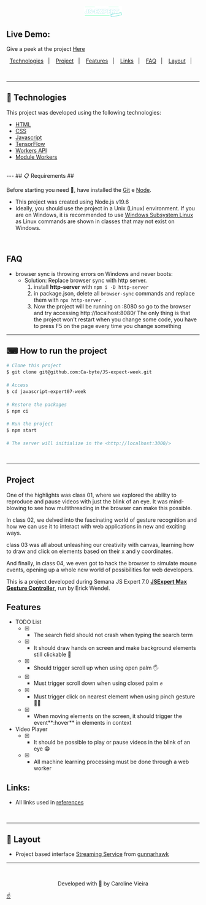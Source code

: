 <p align="center" id="top">
    <img alt="" src=".github/js-logo.png" width="100px">
</p>

## Live Demo:
Give a peek at the project [Here](https://ca-byte.github.io/JS-expect-week/classes/class04/pages/titles/)


<p align="center">
  <a href="#rocket-technologies">Technologies</a>&nbsp;&nbsp;&nbsp;|&nbsp;&nbsp;&nbsp;
  <a href="#project">Project</a>&nbsp;&nbsp;&nbsp;|&nbsp;&nbsp;&nbsp;
	<a href="#features">Features</a>&nbsp;&nbsp;&nbsp;|&nbsp;&nbsp;&nbsp;
	<a href="#links">Links</a>&nbsp;&nbsp;&nbsp;|&nbsp;&nbsp;&nbsp;
	<a href="#faq">FAQ</a>&nbsp;&nbsp;&nbsp;|&nbsp;&nbsp;&nbsp;
	<a href="#layout">Layout</a>&nbsp;&nbsp;&nbsp;|&nbsp;&nbsp;&nbsp;
</p>
<br>

---
## 🚀 Technologies ##

This project was developed using the following technologies:

- [HTML](https://developer.mozilla.org/en-US/docs/Web/HTML)
- [CSS](https://developer.mozilla.org/en-US/docs/Web/CSS)
- [Javascript](https://developer.mozilla.org/en-US/docs/Web/JavaScript)
- [TensorFlow](https://blog.tensorflow.org/2020/11/iris-landmark-tracking-in-browser-with-MediaPipe-and-TensorFlowJS.html)
- [Workers API](https://blog.tensorflow.org/2020/11/iris-landmark-tracking-in-browser-with-MediaPipe-and-TensorFlowJS.html)
- [Module Workers](https://web.dev/module-workers/)

<br>
---
## 📋  Requirements ##

Before starting you need :checkered_flag:, have installed the [Git](https://git-scm.com) e [Node](https://nodejs.org/en/).
- This project was created using Node.js v19.6
- Ideally, you should use the project in a Unix (Linux) environment. If you are on Windows, it is recommended to use [Windows Subsystem Linux](https://www.omgubuntu.co.uk/how-to-install-wsl2-on-windows-10) as Linux commands are shown in classes that may not exist on Windows.

<br>

## FAQ ##
- browser sync is throwing errors on Windows and never boots:
  - Solution: Replace browser sync with http server.
    1. install **http-server** with `npm i -D http-server`
    2. in package.json, delete all `browser-sync` commands and replace them with `npx http-server .`
    3. Now the project will be running on :8080 so go to the browser and try accessing http://localhost:8080/
  The only thing is that the project won't restart when you change some code, you have to press F5 on the page every time you change something
---
## ⌨ How to run the project ##

```bash
# Clone this project
$ git clone git@github.com:Ca-byte/JS-expect-week.git

# Access
$ cd javascript-expert07-week

# Restore the packages
$ npm ci

# Run the project
$ npm start

# The server will initialize in the <http://localhost:3000/>

```
<br>

---

## Project ##

One of the highlights was class 01, where we explored the ability to reproduce and pause videos with just the blink of an eye. It was mind-blowing to see how multithreading in the browser can make this possible.

In class 02, we delved into the fascinating world of gesture recognition and how we can use it to interact with web applications in new and exciting ways.

class 03 was all about unleashing our creativity with canvas, learning how to draw and click on elements based on their x and y coordinates.

And finally, in class 04, we even got to hack the browser to simulate mouse events, opening up a whole new world of possibilities for web developers.



This is a project developed during Semana JS Expert 7.0 **[JSExpert Max Gesture Controller](https://semana.javascriptexpert.com.br/)**, run by Erick Wendel.

## Features ##
- TODO List
  - [x] - The search field should not crash when typing the search term
  - [x] - It should draw hands on screen and make background elements still clickable 🙌
  - [x] - Should trigger scroll up when using open palm 🖐
  - [x] - Must trigger scroll down when using closed palm ✊
  - [x] - Must trigger click on nearest element when using pinch gesture 🤏🏻
  - [x] - When moving elements on the screen, it should trigger the event**:hover** in elements in context

- Video Player
  - [x] - It should be possible to play or pause videos in the blink of an eye 😁
  - [x] - All machine learning processing must be done through a web worker
	
## Links: ##
- All links used in [references](./referencias.md)

<br>

---

## 🔖 Layout ##

- Project based interface [Streaming Service](https://codepen.io/Gunnarhawk/pen/vYJEwoM) from [gunnarhawk](https://github.com/Gunnarhawk)

---

<br>
<p align="center">Developed with 💜 by Caroline Vieira</p>

<a href="#top">☝</a>

